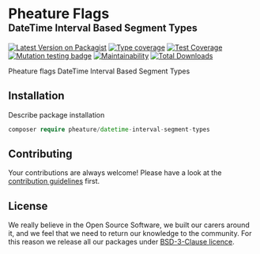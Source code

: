 # Pheature Flags <br><sub><sup>DateTime Interval Based Segment Types</sup></sub>

[![Latest Version on Packagist][ico-version]][link-packagist]
[![Type coverage][ico-psalm]][link-psalm]
[![Test Coverage][ico-coverage]][link-coverage]
[![Mutation testing badge][ico-mutant]][link-mutant]
[![Maintainability][ico-mantain]][link-mantain]
[![Total Downloads][ico-downloads]][link-downloads]

Pheature flags DateTime Interval Based Segment Types

## Installation

Describe package installation

```php
composer require pheature/datetime-interval-segment-types
```

## Contributing

Your contributions are always welcome! Please have a look at the [contribution guidelines](./CONTRIBUTING.md) first.

## License

We really believe in the Open Source Software, we built our carers around it, and we feel that we need to return our
knowledge to the community. For this reason we release all our packages under [BSD-3-Clause licence](./LICENSE.md). 

[ico-version]: https://img.shields.io/packagist/v/pheature/datetime-interval-segment-types.svg?style=flat-square
[link-packagist]: https://packagist.org/packages/pheature/datetime-interval-segment-types
[ico-coverage]: https://codecov.io/gh/pheature-flags/datetime-interval-segment-types/branch/1.0.x/graph/badge.svg?token=DTQIQUZ106
[link-coverage]: https://codecov.io/gh/pheature-flags/datetime-interval-segment-types
[ico-mantain]: https://api.codeclimate.com/v1/badges/037f266affd939dd99f0/maintainability
[link-mantain]: https://codeclimate.com/github/pheature-flags/datetime-interval-segment-types/maintainability
[ico-downloads]: https://img.shields.io/packagist/dt/pheature/datetime-interval-segment-types.svg?style=flat-square
[link-downloads]: https://packagist.org/packages/pheature/datetime-interval-segment-types
[ico-psalm]: https://shepherd.dev/github/pheature-flags/datetime-interval-segment-types/coverage.svg
[link-psalm]: https://shepherd.dev/github/pheature-flags/datetime-interval-segment-types
[ico-mutant]: https://img.shields.io/endpoint?style=flat&url=https%3A%2F%2Fbadge-api.stryker-mutator.io%2Fgithub.com%2Fpheature-flags%2Fdatetime-interval-segment-types%2F1.x.x
[link-mutant]: https://dashboard.stryker-mutator.io/reports/github.com/pheature-flags/datetime-interval-segment-types/1.x.x
